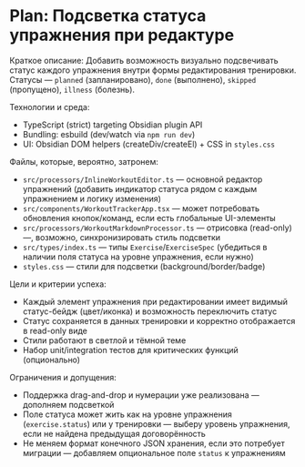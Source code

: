 # Plan: Подсветка статуса упражнения при редактуре

Краткое описание:
Добавить возможность визуально подсвечивать статус каждого упражнения внутри формы редактирования тренировки. Статусы — `planned` (запланировано), `done` (выполнено), `skipped` (пропущено), `illness` (болезнь).

Технологии и среда:
- TypeScript (strict) targeting Obsidian plugin API
- Bundling: esbuild (dev/watch via `npm run dev`)
- UI: Obsidian DOM helpers (createDiv/createEl) + CSS in `styles.css`

Файлы, которые, вероятно, затронем:
- `src/processors/InlineWorkoutEditor.ts` — основной редактор упражнений (добавить индикатор статуса рядом с каждым упражнением и логику изменения)
- `src/components/WorkoutTrackerApp.tsx` — может потребовать обновления кнопок/команд, если есть глобальные UI-элементы
- `src/processors/WorkoutMarkdownProcessor.ts` — отрисовка (read-only) —, возможно, синхронизировать стиль подсветки
- `src/types/index.ts` — типы `Exercise`/`ExerciseSpec` (убедиться в наличии поля статуса на уровне упражнения, если нужно)
- `styles.css` — стили для подсветки (background/border/badge)

Цели и критерии успеха:
- Каждый элемент упражнения при редактировании имеет видимый статус-бейдж (цвет/иконка) и возможность переключить статус
- Статус сохраняется в данных тренировки и корректно отображается в read-only виде
- Стили работают в светлой и тёмной теме
- Набор unit/integration тестов для критических функций (опционально)

Ограничения и допущения:
- Поддержка drag-and-drop и нумерации уже реализована — дополняем подсветкой
- Поле статуса может жить как на уровне упражнения (`exercise.status`) или у тренировки — выберу уровень упражнения, если не найдена предыдущая договорённость
- Не меняем формат конечного JSON хранения, если это потребует миграции — добавляем опциональное поле `status` к упражнениям

